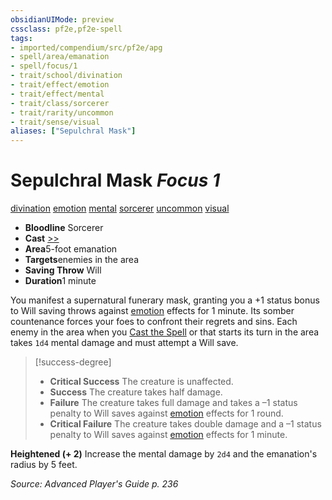 ```yaml
---
obsidianUIMode: preview
cssclass: pf2e,pf2e-spell
tags:
- imported/compendium/src/pf2e/apg
- spell/area/emanation
- spell/focus/1
- trait/school/divination
- trait/effect/emotion
- trait/effect/mental
- trait/class/sorcerer
- trait/rarity/uncommon
- trait/sense/visual
aliases: ["Sepulchral Mask"]
---
```

# Sepulchral Mask *Focus 1*   
[divination](divination.md)  [emotion](emotion.md)  [mental](mental.md)  [sorcerer](rules/traits/sorcerer.md)  [uncommon](uncommon.md)  [visual](visual.md)  

- **Bloodline** Sorcerer
- **Cast** [>>](chapter-9-playing-the-game.md#Actions "Two-Action") 
- **Area**5-foot emanation
- **Targets**enemies in the area
- **Saving Throw** Will
- **Duration**1 minute

You manifest a supernatural funerary mask, granting you a +1 status bonus to Will saving throws against [emotion](emotion.md) effects for 1 minute. Its somber countenance forces your foes to confront their regrets and sins. Each enemy in the area when you [Cast the Spell](cast-a-spell.md) or that starts its turn in the area takes `1d4` mental damage and must attempt a Will save.

> [!success-degree] 
> - **Critical Success** The creature is unaffected.
> - **Success** The creature takes half damage.
> - **Failure** The creature takes full damage and takes a –1 status penalty to Will saves against [emotion](emotion.md) effects for 1 round.
> - **Critical Failure** The creature takes double damage and a –1 status penalty to Will saves against [emotion](emotion.md) effects for 1 minute.

**Heightened (+ 2)** Increase the mental damage by `2d4` and the emanation's radius by 5 feet.

*Source: Advanced Player's Guide p. 236*